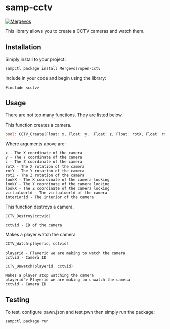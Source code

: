 # samp-cctv

[![Mergevos](https://img.shields.io/badge/Mergevos-open--cctv-2f2f2f.svg?style=for-the-badge)](https://github.com/Mergevos/open-cctv)

This library allows you to create a CCTV cameras and watch them.

## Installation

Simply install to your project:

```bash
sampctl package install Mergevos/open-cctv
```

Include in your code and begin using the library:

```pawn
#include <cctv>
```

## Usage

There are not too many functions. They are listed below.

This function creates a camera.

```c
bool: CCTV_Create(Float: x, Float: y,  Float: z, Float: rotX, Float: rotY, Float: rotZ, Float: lookX, Float: lookY, Float: lookZ, virtualworld, interiorid)
```

Where arguments above are:
```
x - The X coordinate of the camera
y - The Y coordinate of the camera
z - The Z coordinate of the camera
rotX - The X rotation of the camera
rotY - The Y rotation of the camera
rotZ - The Z rotation of the camera
lookX - The X coordinate of the camera looking
lookY - The Y coordinate of the camera looking
lookX - The Z coordinate of the camera looking
virtualworld - The virtualworld of the camera
interiorid - The interior of the camera
```

This function destroys a camera.

```c
CCTV_Destroy(cctvid)
```

```
cctvid - ID of the camera
```

Makes a player watch the camera

```c
CCTV_Watch(playerid, cctvid)
```

```
playerid - Playerid we are making to watch the camera
cctvid - Camera ID
```

```c
CCTV_Unwatch(playerid, cctvid)
```

```
Makes a player stop watching the camera
playerid"> Playerid we are making to unwatch the camera
cctvid - Camera ID 
```

## Testing

To test, configure pawn.json and test.pwn then simply run the package:

```bash
sampctl package run
```
